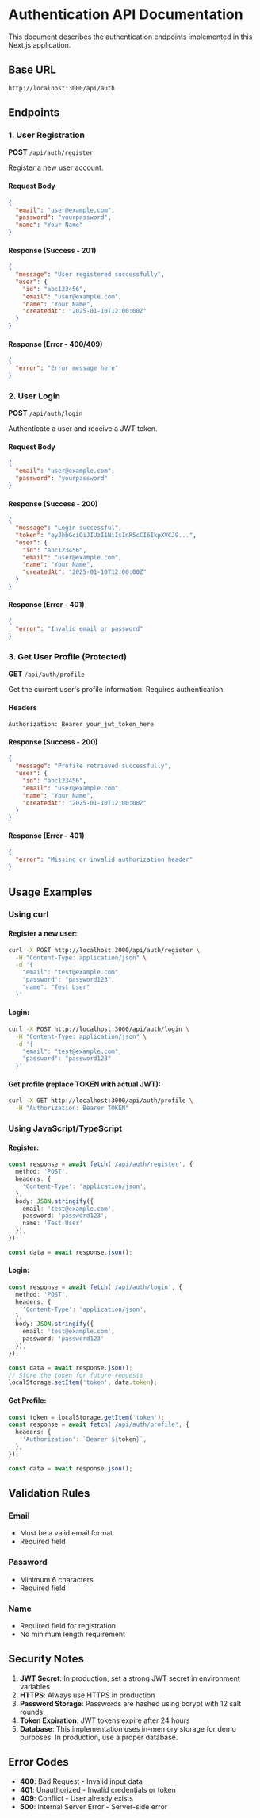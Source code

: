 # Authentication API Documentation

This document describes the authentication endpoints implemented in this Next.js application.

## Base URL
```
http://localhost:3000/api/auth
```

## Endpoints

### 1. User Registration
**POST** `/api/auth/register`

Register a new user account.

#### Request Body
```json
{
  "email": "user@example.com",
  "password": "yourpassword",
  "name": "Your Name"
}
```

#### Response (Success - 201)
```json
{
  "message": "User registered successfully",
  "user": {
    "id": "abc123456",
    "email": "user@example.com",
    "name": "Your Name",
    "createdAt": "2025-01-10T12:00:00Z"
  }
}
```

#### Response (Error - 400/409)
```json
{
  "error": "Error message here"
}
```

### 2. User Login
**POST** `/api/auth/login`

Authenticate a user and receive a JWT token.

#### Request Body
```json
{
  "email": "user@example.com",
  "password": "yourpassword"
}
```

#### Response (Success - 200)
```json
{
  "message": "Login successful",
  "token": "eyJhbGciOiJIUzI1NiIsInR5cCI6IkpXVCJ9...",
  "user": {
    "id": "abc123456",
    "email": "user@example.com",
    "name": "Your Name",
    "createdAt": "2025-01-10T12:00:00Z"
  }
}
```

#### Response (Error - 401)
```json
{
  "error": "Invalid email or password"
}
```

### 3. Get User Profile (Protected)
**GET** `/api/auth/profile`

Get the current user's profile information. Requires authentication.

#### Headers
```
Authorization: Bearer your_jwt_token_here
```

#### Response (Success - 200)
```json
{
  "message": "Profile retrieved successfully",
  "user": {
    "id": "abc123456",
    "email": "user@example.com",
    "name": "Your Name",
    "createdAt": "2025-01-10T12:00:00Z"
  }
}
```

#### Response (Error - 401)
```json
{
  "error": "Missing or invalid authorization header"
}
```

## Usage Examples

### Using curl

#### Register a new user:
```bash
curl -X POST http://localhost:3000/api/auth/register \
  -H "Content-Type: application/json" \
  -d '{
    "email": "test@example.com",
    "password": "password123",
    "name": "Test User"
  }'
```

#### Login:
```bash
curl -X POST http://localhost:3000/api/auth/login \
  -H "Content-Type: application/json" \
  -d '{
    "email": "test@example.com",
    "password": "password123"
  }'
```

#### Get profile (replace TOKEN with actual JWT):
```bash
curl -X GET http://localhost:3000/api/auth/profile \
  -H "Authorization: Bearer TOKEN"
```

### Using JavaScript/TypeScript

#### Register:
```typescript
const response = await fetch('/api/auth/register', {
  method: 'POST',
  headers: {
    'Content-Type': 'application/json',
  },
  body: JSON.stringify({
    email: 'test@example.com',
    password: 'password123',
    name: 'Test User'
  }),
});

const data = await response.json();
```

#### Login:
```typescript
const response = await fetch('/api/auth/login', {
  method: 'POST',
  headers: {
    'Content-Type': 'application/json',
  },
  body: JSON.stringify({
    email: 'test@example.com',
    password: 'password123'
  }),
});

const data = await response.json();
// Store the token for future requests
localStorage.setItem('token', data.token);
```

#### Get Profile:
```typescript
const token = localStorage.getItem('token');
const response = await fetch('/api/auth/profile', {
  headers: {
    'Authorization': `Bearer ${token}`,
  },
});

const data = await response.json();
```

## Validation Rules

### Email
- Must be a valid email format
- Required field

### Password
- Minimum 6 characters
- Required field

### Name
- Required field for registration
- No minimum length requirement

## Security Notes

1. **JWT Secret**: In production, set a strong JWT secret in environment variables
2. **HTTPS**: Always use HTTPS in production
3. **Password Storage**: Passwords are hashed using bcrypt with 12 salt rounds
4. **Token Expiration**: JWT tokens expire after 24 hours
5. **Database**: This implementation uses in-memory storage for demo purposes. In production, use a proper database.

## Error Codes

- **400**: Bad Request - Invalid input data
- **401**: Unauthorized - Invalid credentials or token
- **409**: Conflict - User already exists
- **500**: Internal Server Error - Server-side error 